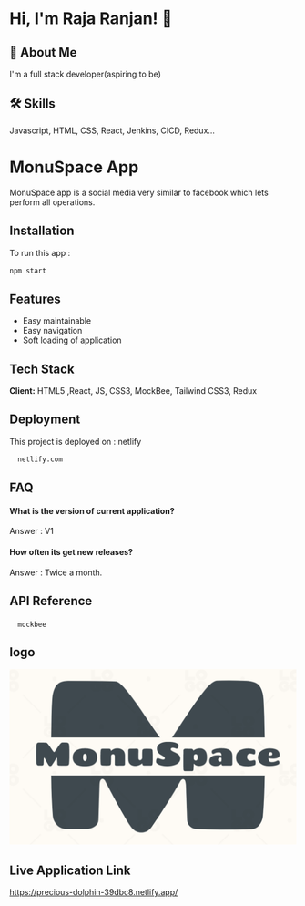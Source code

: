 
# Hi, I'm Raja Ranjan! 👋


## 🚀 About Me
I'm a full stack developer(aspiring to be)


## 🛠 Skills
Javascript, HTML, CSS, React, Jenkins, CICD, Redux...


# MonuSpace App

MonuSpace app is a social media very similar to facebook which lets perform all operations.
## Installation

To run this app : 

```bash
npm start
```
    
## Features

- Easy maintainable
- Easy navigation
- Soft loading of application



## Tech Stack

**Client:** HTML5 ,React, JS, CSS3, MockBee, Tailwind CSS3, Redux 



## Deployment

This project is deployed on : netlify

```bash
  netlify.com
```


## FAQ

#### What is the version of current application?

Answer : V1

#### How often its get new releases?

Answer : Twice a month.


## API Reference

#### 

```http
  mockbee
```


## logo
![Logo](https://github.com/rajaranjanmr/social_media_app/blob/dev/src/assets/logoM.png)


## Live Application Link
https://precious-dolphin-39dbc8.netlify.app/
